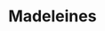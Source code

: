 ---
layout: recette
categories: [recettes]
hidden: false
lang: fr
title: Madeleines
type: sucre
pour: pour 12 madeleines
ingredients: 
  - nom: oeuf
    qte: 1
  - nom: jaune d'oeuf
    qte: 1
  - nom: sucre
    qte: 60
    unite: gr
  - nom: huile neutre
    qte: 7
    unite: gr
  - nom: miel
    qte: 5
    unite: gr
  - nom: farine blanche
    qte: 65
    unite: gr
  - nom: levure chimique
    qte: 2
    unite: gr
  - nom: beurre
    qte: 60
    unite: gr
  - nom: arômes (vanille, citron, ...)
  - nom: zestes (orange, citron, ...)
etapes:
  - label: Préparation 1/2
    details:
      - Faire fondre le beurre
      - Blanchir les oeufs et les jaunes d'oeufs avec le sucre
      - (Optionnel) Ajouter les arômes et les zestes
      - Ajouter l'huile et le miel
      - Mélanger au fouet
      - Ajouter la farine et la levure chimique tamisée
      - Mélanger à la spatule silicone jusqu'à incorporation
      - Ajouter le beurre fondu
      - Mélanger à la spatule silicone jusqu'à incorporation
      - Réserver la pâte 15 minutes (minimum) au réfrigérateur
  - label: Préparation 2/2
    details:
      - Mélanger la pâte à la spatule silicone afin de casser les bulles qui se sont formées
      - (Optionnel) Ajouter des fruits confits / pépites de chocolat
      - Beurrer le moule
      - Verser la pâte dans le moule (remplir chaque madeleine à trois quarts)
cuisson: 
  - Préchauffer le four à 210°C
  - Enfourner pour 5 minutes
  - Baisser le four à 180°C et ouvrir la porte du four pour que la température chute
  - Cuire pendant 3 à 6 minutes
  - Démouler légèrement en les laissant sur leur côté. Les laisser 5 minutes
  - Laisser refroidir 10 minutes sur une grille
  - Mettre dans une boite hermétique et patienter 2 heures avant la dégustation
notes:
  - La différence de température à la cuisson va aider les madeleines à bien gonfler afin d'obtenir une belle bosse
  - Bien surveiller la cuisson, ça dépendra beaucoup du four
  - Entre deux fournées, laver le moule afin qu'il soit propre et froid 
variantes:
  - label: Fourrées (confiture, pâte à tartiner)
    todo: true
  - label: Coques en chocolat
    todo: true
  - label: Orange et Chocolat
    todo: true
  - label: Fruits confits
    todo: false
  - label: Pépites de chocolat
    todo: false
---